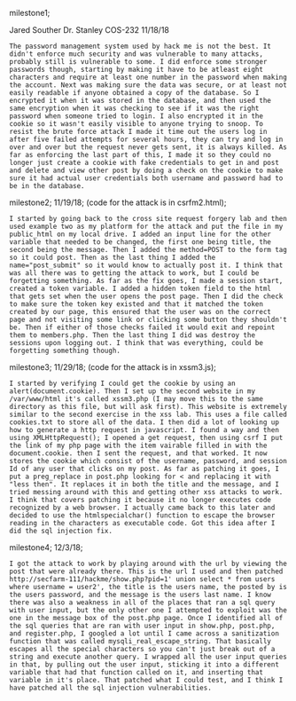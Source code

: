 milestone1;

Jared Souther
Dr. Stanley
COS-232
11/18/18

	The password management system used by hack me is not the best. It didn't enforce much security and was vulnerable to many attacks, probably still is vulnerable to some. I did enforce some stronger passwords though, starting by making it have to be atleast eight characters and require at least one number in the password when making the account. Next was making sure the data was secure, or at least not easily readable if anyone obtained a copy of the database. So I encrypted it when it was stored in the database, and then used the same encryption when it was checking to see if it was the right password when someone tried to login. I also encrypted it in the cookie so it wasn't easily visible to anyone trying to snoop. To resist the brute force attack I made it time out the users log in after five failed attempts for several hours, they can try and log in over and over but the request never gets sent, it is always killed. As far as enforcing the last part of this, I made it so they could no longer just create a cookie with fake credentials to get in and post and delete and view other post by doing a check on the cookie to make sure it had actual user credentials both username and password had to be in the database.


milestone2;
11/19/18;
(code for the attack is in csrfm2.html);


	I started by going back to the cross site request forgery lab and then used example two as my platform for the attack and put the file in my public_html on my local drive. I added an input line for the other variable that needed to be changed, the first one being title, the second being the message. Then I added the method=POST to the form tag so it could post. Then as the last thing I added the name="post_submit" so it would know to actually post it. I think that was all there was to getting the attack to work, but I could be forgetting something. As far as the fix goes, I made a session start, created a token variable. I added a hidden token field to the html that gets set when the user opens the post page. Then I did the check to make sure the token key existed and that it matched the token created by our page, this ensured that the user was on the correct page and not visiting some link or clicking some button they shouldn't be. Then if either of those checks failed it would exit and repoint them to members.php. Then the last thing I did was destroy the sessions upon logging out. I think that was everything, could be forgetting something though.


milestone3;
11/29/18;
(code for the attack is in xssm3.js);

	I started by verifying I could get the cookie by using an alert(document.cookie). Then I set up the second website in my /var/www/html it's called xssm3.php (I may move this to the same directory as this file, but will ask first). This website is extremely similar to the second exercise in the xss lab. This uses a file called cookies.txt to store all of the data. I then did a lot of looking up how to generate a http request in javascript. I found a way and then using XMLHttpRequest(); I opened a get request, then using csrf I put the link of my php page with the item vairable filled in with the document.cookie. then I sent the request, and that worked. It now stores the cookie which consist of the username, password, and session Id of any user that clicks on my post. As far as patching it goes, I put a preg_replace in post.php looking for < and replacing it with "less then". It replaces it in both the title and the message, and I tried messing around with this and getting other xss attacks to work. I think that covers patching it because it no longer executes code recognized by a web browser. I actually came back to this later and decided to use the htmlspecialchar() function to escape the browser reading in the characters as executable code. Got this idea after I did the sql injection fix. 



milestone4;
12/3/18;

	I got the attack to work by playing around with the url by viewing the post that were already there. This is the url I used and then patched http://secfarm-111/hackme/show.php?pid=1' union select * from users where username = user2', the title is the users name, the posted by is the users password, and the message is the users last name. I know there was also a weakness in all of the places that ran a sql query with user input, but the only other one I attempted to exploit was the one in the message box of the post.php page. Once I identified all of the sql queries that are ran with user input in show.php, post.php, and register.php, I googled a lot until I came across a sanitization function that was called mysqli_real_escape_string. That basically escapes all the special characters so you can't just break out of a string and execute another query. I wrapped all the user input queries in that, by pulling out the user input, sticking it into a different variable that had that function called on it, and inserting that variable in it's place. That patched what I could test, and I think I have patched all the sql injection vulnerabilities. 
